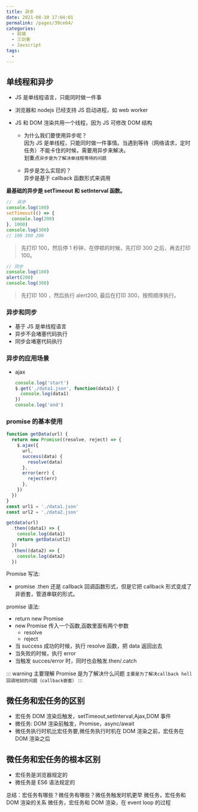 ```yaml
---
title: 异步
date: 2021-08-30 17:04:01
permalink: /pages/39ce64/
categories:
  - 前端
  - 三剑客
  - Javscript
tags:
  -
---
```


## 单线程和异步

- JS 是单线程语言，只能同时做一件事
- 浏览器和 nodejs 已经支持 JS 启动进程，如 web worker
- JS 和 DOM 渲染共用一个线程，因为 JS 可修改 DOM 结构

  - 为什么我们要使用异步呢？  
    因为 JS 是单线程，只能同时做一件事情。当遇到等待（网络请求，定时任务）不能卡住的时候，需要用异步来解决。  
    划重点`异步是为了解决单线程等待的问题`

  - 异步是怎么实现的？  
    异步是基于 callback 函数形式来调用

**最基础的异步是 setTimeout 和 setInterval 函数。**

```js
//  异步
console.log(100)
setTimeout(() => {
  console.log(200)
}, 1000)
console.log(300)
// 100 300 200
```

> 先打印 100，然后停 1 秒钟，在停顿的时候，先打印 300 之后，再去打印 100。

```js
// 同步
console.log(100)
alert(200)
console.log(300)
```

> 先打印 100 ，然后执行 alert200, 最后在打印 300，按照顺序执行。

### 异步和同步

- 基于 JS 是单线程语言
- 异步不会堵塞代码执行
- 同步会堵塞代码执行

### 异步的应用场景

- ajax
  ```js
  console.log('start')
  $.get('./data1.json', function(data1) {
    console.log(data1)
  })
  console.log('end')
  ```

### promise 的基本使用

```js
function getData(url) {
  return new Promise((resolve, reject) => {
    $.ajax({
      url,
      success(data) {
        resolve(data)
      },
      error(err) {
        reject(err)
      },
    })
  })
}
const url1 = './data1.json'
const url2 = './data2.json'

getdata(url)
  .then((data1) => {
    console.log(data1)
    return getData(utl2)
  })
  .then((data2) => {
    console.log(data2)
  })
```

Promise 写法:

- promise .then 还是 callback 回调函数形式，但是它把 callback 形式变成了非嵌套，管道串联的形式。

promise 语法:

- return new Promise
- new Promise 传入一个函数,函数里面有两个参数
  - resolve
  - reject
- 当 success 成功的时候，执行 resolve 函数，把 data 返回出去
- 当失败的时候，执行 error
- 当触发 succes/error 时，同时也会触发.then/.catch

::: warning
主要理解 Promise 是为了解决什么问题
`主要是为了解决callback hell 回调地狱的问题（callback嵌套）`
:::

## 微任务和宏任务的区别

- 宏任务 DOM 渲染后触发，setTimeout,setInterval,Ajax,DOM 事件
- 微任务: DOM 渲染前触发，Promise，async/await
- 微任务执行时机比宏任务要,微任务执行时机在 DOM 渲染之前，宏任务在 DOM 渲染之后

## 微任务和宏任务的根本区别

- 宏任务是浏览器规定的
- 微任务是 ES6 语法规定的

总结：宏任务有哪些？微任务有哪些？微任务触发时机更早
微任务，宏任务和 DOM 渲染的关系
微任务，宏任务和 DOM 渲染，在 event loop 的过程
